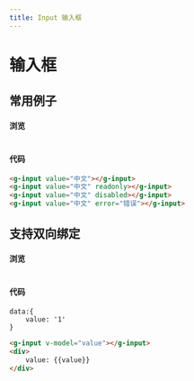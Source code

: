 ```yaml
---
title: Input 输入框
---
```

# 输入框

## 常用例子

#### 浏览
#
<ClientOnly>
<input-demos></input-demos>
</ClientOnly>

#### 代码

``` html
<g-input value="中文"></g-input>
<g-input value="中文" readonly></g-input>
<g-input value="中文" disabled></g-input>
<g-input value="中文" error="错误"></g-input>
```
## 支持双向绑定

#### 浏览
#
<ClientOnly>
<input-model-demos></input-model-demos>
</ClientOnly>

#### 代码
```
data:{
    value: '1'
}
```
``` html
<g-input v-model="value"></g-input>
<div>
    value: {{value}}
</div>
```